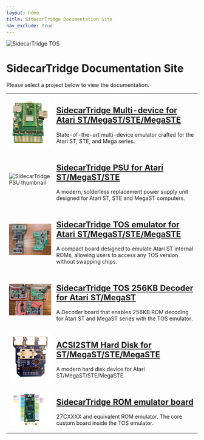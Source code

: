 ```yaml
---
layout: home
title: SidecarTridge Documentation Site
nav_exclude: true
---
```



![SidecarTridge TOS](/assets/images/SIDECARTRIDGE_TEXT_1920x416_BLACK.png)

# SidecarTridge Documentation Site

Please select a project below to view the documentation.

<table style="border-collapse: collapse; border: 0;">
    <tr>
        <td style="border: none;">
            <img src="/sidecartridge-multidevice/assets/images/BOARD-3.1-PICOW-PERSPECTIVE.png" alt="SidecarTridge multi-device thumbnail" style="vertical-align: middle; width: 128px"> 
        </td>
        <td style="border: none;">
            <h2><a href="/sidecartridge-multidevice/">SidecarTridge Multi-device for Atari ST/MegaST/STE/MegaSTE</a></h2>
            <p>State-of-the-art multi-device emulator crafted for the Atari ST, STE, and Mega series.</p>
        </td>
    </tr>
    <tr>
        <td style="border: none;">
            <img src="/sidecartridge-psu/assets/images/psu_kit_top-thumbnail.png" alt="SidecarTridge PSU thumbnail" style="vertical-align: middle; width: 128px"> 
        </td>
        <td style="border: none;">
            <h2><a href="/sidecartridge-psu/">SidecarTridge PSU for Atari ST/MegaST/STE</a></h2>
            <p>A modern, solderless replacement power supply unit designed for Atari ST, STE and MegaST computers.</p>
        </td>
    </tr>
    <tr>
        <td style="border: none;">
            <img src="/sidecartridge-tos/assets/images/sidecartridge-tos-boards-versions-thumbnail.png" alt="SidecarTridge TOS thumbnail" style="vertical-align: middle; width: 128px"> 
        </td>
        <td style="border: none;">
            <h2><a href="/sidecartridge-tos/">SidecarTridge TOS emulator for Atari ST/MegaST/STE/MegaSTE</a></h2>
            <p>A compact board designed to emulate Atari ST internal ROMs, allowing users to access any TOS version without swapping chips.</p>
        </td>
    </tr>
    <tr>
        <td style="border: none;">
            <img src="/sidecartridge-tos-256kb-decoder/assets/images/256KB-DECODER-BOXED-KIT-BOARD-V3-THUMBNAIL.png" alt="SidecarTridge 256KB Decoder thumbnail" style="vertical-align: middle; width: 128px"> 
        </td>
        <td style="border: none;">
            <h2><a href="/sidecartridge-tos-256kb-decoder/">SidecarTridge TOS 256KB Decoder for Atari ST/MegaST</a></h2>
            <p>A Decoder board that enables 256KB ROM decoding for Atari ST and MegaST series with the TOS emulator.</p>
        </td>
    </tr>
    <tr>
        <td style="border: none;">
            <img src="/acsi2stm-atari-st/assets/images/ACSI2STM2-TOP.png"  alt="ACSI2STM HD thumbnail" style="vertical-align: middle; width: 128px"> 
        </td>
        <td style="border: none;">
            <h2><a href="/acsi2stm-atari-st/">ACSI2STM Hard Disk for ST/MegaST/STE/MegaSTE</a></h2>
            <p>A modern hard disk device for Atari ST/MegaST/STE/MegaSTE.</p>
        </td>
    </tr>
    <tr>
        <td style="border: none;">
            <img src="/sidecartridge-rom/assets/images/PINOUT_DIAGRAM_V2_1280px.png" alt="SidecarTridge ROM thumbnail" style="vertical-align: middle; width: 128px"> 
        </td>
        <td style="border: none;">
            <h2><a href="/sidecartridge-rom/">SidecarTridge ROM emulator board</a></h2>
            <p>27CXXXX and equivalent ROM emulator. The core custom board inside the TOS emulator.</p>
        </td>
    </tr>
</table>
